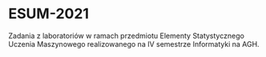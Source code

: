 # ESUM-2021
Zadania z laboratoriów w ramach przedmiotu Elementy Statystycznego Uczenia Maszynowego realizowanego na IV semestrze Informatyki na AGH.
